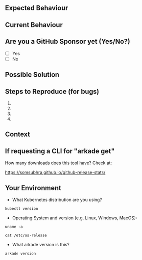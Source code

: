 <!--- Provide a general summary of the issue in the Title above -->

## Expected Behaviour
<!--- If you're describing a bug, tell us what should happen -->
<!--- If you're suggesting a change/improvement, tell us how it should work -->

## Current Behaviour
<!--- If describing a bug, tell us what happens instead of the expected behavior -->
<!--- If suggesting a change/improvement, explain the difference from current behavior -->

## Are you a GitHub Sponsor yet (Yes/No?)

<!-- Requests from sponsors take priority -->
<!--- Check at https://github.com/sponsors/alexellis -->

- [ ] Yes
- [ ] No

## Possible Solution
<!--- Not obligatory, but suggest a fix/reason for the bug, -->
<!--- or ideas how to implement the addition or change -->

## Steps to Reproduce (for bugs)
<!--- Provide a link to a live example, or an unambiguous set of steps to -->
<!--- reproduce this bug. Include code to reproduce, if relevant -->
1.
2.
3.
4.

## Context

<!--- How has this issue affected you? What are you trying to accomplish? -->
<!--- What would happen if this issue was not resolved for you in some way? -->
<!--- Providing context helps us come up with a solution that is most useful in the real world -->

## If requesting a CLI for "arkade get"

How many downloads does this tool have? Check at: 

https://somsubhra.github.io/github-release-stats/

## Your Environment

* What Kubernetes distribution are you using?

```
kubectl version
```

* Operating System and version (e.g. Linux, Windows, MacOS):

```
uname -a

cat /etc/os-release
```

* What arkade version is this?

```
arkade version
```
